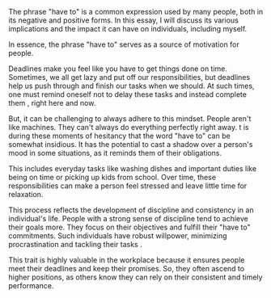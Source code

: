 The phrase "have to" is a common expression used by many people, both in its negative and positive forms. In this essay, I will discuss its various implications and the impact it can have on individuals, including myself.   

In essence, the phrase "have to" serves as a source of motivation for people. 

 
Deadlines make you feel like you have to get things done on time. Sometimes, we all get lazy and put off our responsibilities, but deadlines help us push through and finish our tasks when we should. At such times, one must remind oneself not to delay these tasks and instead complete them , right here and now.   

 
But, it can be challenging to always adhere to this mindset. People aren't like machines. They can't always do everything perfectly right away. t is during these moments of hesitancy that the word "have to" can be somewhat insidious. It has the potential to cast a shadow over a person's mood in some situations, as it reminds them of their obligations. 

This includes everyday tasks like washing dishes and important duties like being on time or picking up kids from school. Over time, these responsibilities can make a person feel stressed and leave little time for relaxation. 

 
This process reflects the development of discipline and consistency in an individual's life. People with a strong sense of discipline tend to achieve their goals more. They focus on their objectives and fulfill their "have to" commitments. Such individuals have robust willpower, minimizing procrastination and tackling their tasks . 

This trait is highly valuable in the workplace because it ensures people meet their deadlines and keep their promises. So, they often ascend to higher positions, as others know they can rely on their consistent and timely performance. 
